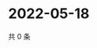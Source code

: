 # 2022-05-18

共 0 条

<!-- BEGIN WEIBO -->
<!-- 最后更新时间 Wed May 18 2022 19:14:24 GMT+0800 (China Standard Time) -->

<!-- END WEIBO -->
